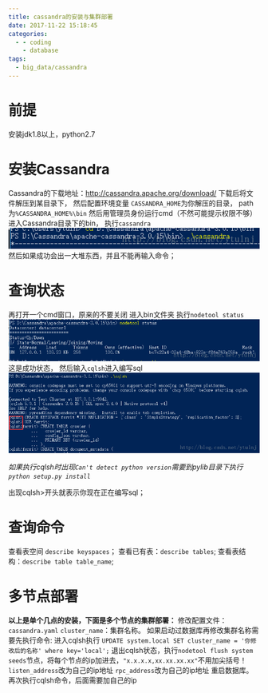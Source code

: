 ```yaml
---
title: cassandra的安装与集群部署
date: 2017-11-22 15:18:45
categories:
  - - coding
    - database
tags:
  - big_data/cassandra
---
```


# 前提
安装jdk1.8以上，python2.7

<!-- more -->

# 安装Cassandra
Cassandra的下载地址：http://cassandra.apache.org/download/
下载后将文件解压到某目录下，
然后配置环境变量
`CASSANDRA_HOME`为你解压的目录，
path为`%CASSANDRA_HOME%\bin`
然后用管理员身份运行cmd（不然可能提示权限不够）
进入Cassandra目录下的bin，
执行`cassandra`
![执行cassandrs](https://raw.githubusercontent.com/liunaijie/images/master/SouthEast.png)
然后如果成功会出一大堆东西，并且不能再输入命令；
# 查询状态
再打开一个cmd窗口，原来的不要关闭
进入bin文件夹
执行`nodetool status`
![nodetool status](https://raw.githubusercontent.com/liunaijie/images/master/nodetool.png)
这是成功状态，
然后输入`cqlsh`进入编写sql
![执行cqlsh](https://raw.githubusercontent.com/liunaijie/images/master/cqlsh.png)

*如果执行cqlsh时出现`Can't detect python version`需要到pylib目录下执行`python setup.py install`*

出现cqlsh>开头就表示你现在正在编写sql；
# 查询命令
查看表空间 `describe keyspaces`；
查看已有表：`describe tables`;
查看表结构：`describe table table_name`;

# 多节点部署

**以上是单个几点的安装，下面是多个节点的集群部署：**
修改配置文件：`cassandra.yaml`
`cluster_name`：集群名称。
如果启动过数据库再修改集群名称需要先执行命令:
进入cqlsh执行
`UPDATE system.local SET cluster_name = '你修改后的名称' where key='local';`
退出cqlsh状态，执行`nodetool flush system`
`seeds`节点，将每个节点的ip加进去，`"x.x.x.x,xx.xx.xx.xx"`不用加尖括号！
`listen_address`改为自己的ip地址
`rpc_address`改为自己的ip地址
重启数据库。
再次执行cqlsh命令，后面需要加自己的ip